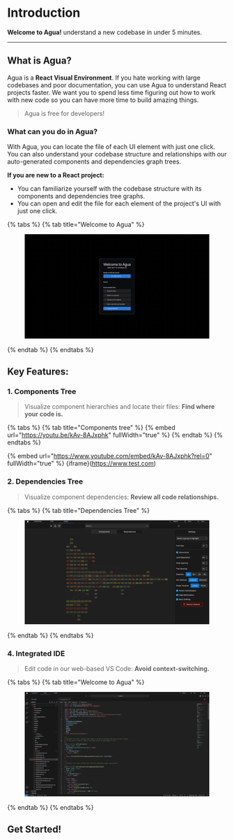 # Introduction

**Welcome to Agua!** understand a new codebase in under 5 minutes.

***



## What is Agua?

Agua is a **React Visual Environment**. If you hate working with large codebases and poor documentation, you can use Agua to understand React projects faster. We want you to spend less time figuring out how to work with new code so you can have more time to build amazing things.

> Agua is free for developers!

### What can you do in Agua?

With Agua, you can locate the file of each UI element with just one click. You can also understand your codebase structure and relationships with our auto-generated components and dependencies graph trees.

**If you are new to a React project:**

* You can familiarize yourself with the codebase structure with its components and dependencies tree graphs.
* You can open and edit the file for each element of the project's UI with just one click.



{% tabs %}
{% tab title="Welcome to Agua" %}
<figure><img src=".gitbook/assets/Agua-Menu-Reduced.png" alt=""><figcaption></figcaption></figure>
{% endtab %}
{% endtabs %}

## Key Features:



### 1. Components Tree

> Visualize component hierarchies and locate their files: ‍**Find where your code is.**

{% tabs %}
{% tab title="Components tree" %}
{% embed url="https://youtu.be/kAv-8AJxphk" fullWidth="true" %}
{% endtab %}
{% endtabs %}



{% embed url="https://www.youtube.com/embed/kAv-8AJxphk?rel=0" fullWidth="true" %}
{iframe}(https://www.test.com)

### 2. Dependencies Tree

> Visualize component dependencies: **Review all code relationships.**

{% tabs %}
{% tab title="Dependencies Tree" %}
<figure><img src=".gitbook/assets/Dependency-Tree-Reduced.png" alt=""><figcaption></figcaption></figure>
{% endtab %}
{% endtabs %}



### 4. Integrated IDE

> Edit code in our web-based VS Code: **Avoid context-switching.**

{% tabs %}
{% tab title="Welcome to Agua" %}
<figure><img src=".gitbook/assets/Integrated-IDE-Reduced.png" alt=""><figcaption></figcaption></figure>
{% endtab %}
{% endtabs %}





## Get Started!
